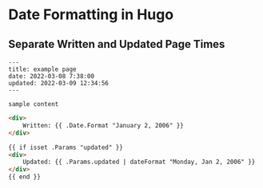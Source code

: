 # Date Formatting in Hugo

## Separate Written and Updated Page Times

```
---
title: example page
date: 2022-03-08 7:38:00
updated: 2022-03-09 12:34:56
---

sample content
```

```html
<div>
    Written: {{ .Date.Format "January 2, 2006" }}
</div>

{{ if isset .Params "updated" }}
<div>
    Updated: {{ .Params.updated | dateFormat "Monday, Jan 2, 2006" }}
</div>
{{ end }}
```
